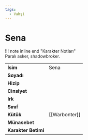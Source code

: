 ```yaml
---
tags:
  - Vahşi
---  
```

# Sena   
  
!!! note inline end "Karakter Notları"  
	Paralı asker, shadowbroker.     
  
|  |  |  
|---|---|  
| **İsim** | Sena |  
| **Soyadı** |  |  
| **Hizip** |  |  
| **Cinsiyet** |  |  
| **Irk** |  |  
| **Sınıf** |  |  
| **Kütük** | [[Warbonter]] |  
| **Münasebet** |  |  
| **Karakter Betimi** |  |  
  
  
